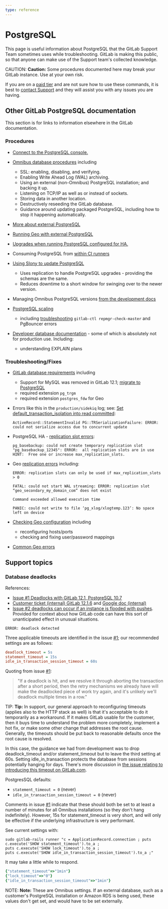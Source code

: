 ```yaml
---
type: reference
---
```


# PostgreSQL

This page is useful information about PostgreSQL that the GitLab Support
Team sometimes uses while troubleshooting. GitLab is making this public, so that anyone
can make use of the Support team's collected knowledge.

CAUTION: **Caution:** Some procedures documented here may break your GitLab instance. Use at your own risk.

If you are on a [paid tier](https://about.gitlab.com/pricing/) and are not sure how
to use these commands, it is best to [contact Support](https://about.gitlab.com/support/)
and they will assist you with any issues you are having.

## Other GitLab PostgreSQL documentation

This section is for links to information elsewhere in the GitLab documentation.

### Procedures

- [Connect to the PostgreSQL console.](https://docs.gitlab.com/omnibus/settings/database.html#connecting-to-the-bundled-postgresql-database)

- [Omnibus database procedures](https://docs.gitlab.com/omnibus/settings/database.html) including
  - SSL: enabling, disabling, and verifying.
  - Enabling Write Ahead Log (WAL) archiving.
  - Using an external (non-Omnibus) PostgreSQL installation; and backing it up.
  - Listening on TCP/IP as well as or instead of sockets.
  - Storing data in another location.
  - Destructively reseeding the GitLab database.
  - Guidance around updating packaged PostgreSQL, including how to stop it happening automatically.

- [More about external PostgreSQL](../external_database.md)

- [Running Geo with external PostgreSQL](../geo/replication/external_database.md)

- [Upgrades when running PostgreSQL configured for HA.](https://docs.gitlab.com/omnibus/settings/database.html#upgrading-a-gitlab-ha-cluster)

- Consuming PostgreSQL from [within CI runners](../../ci/services/postgres.md)

- [Using Slony to update PostgreSQL](../../update/upgrading_postgresql_using_slony.md)
  - Uses replication to handle PostgreSQL upgrades - providing the schemas are the same.
  - Reduces downtime to a short window for swinging over to the newer version.

- Managing Omnibus PostgreSQL versions [from the development docs](https://docs.gitlab.com/omnibus/development/managing-postgresql-versions.html)

- [PostgreSQL scaling](../high_availability/database.md)
  - including [troubleshooting](../high_availability/database.md#troubleshooting) `gitlab-ctl repmgr-check-master` and PgBouncer errors

- [Developer database documentation](../../development/README.md#database-guides) - some of which is absolutely not for production use. Including:
  - understanding EXPLAIN plans

### Troubleshooting/Fixes

- [GitLab database requirements](../../install/requirements.md#database) including
  - Support for MySQL was removed in GitLab 12.1; [migrate to PostgreSQL](../../update/mysql_to_postgresql.md)
  - required extension `pg_trgm`
  - required extension `postgres_fdw` for Geo

- Errors like this in the `production/sidekiq` log; see: [Set default_transaction_isolation into read committed](https://docs.gitlab.com/omnibus/settings/database.html#set-default_transaction_isolation-into-read-committed):

  ```plaintext
  ActiveRecord::StatementInvalid PG::TRSerializationFailure: ERROR:  could not serialize access due to concurrent update
  ```

- PostgreSQL HA - [replication slot errors](https://docs.gitlab.com/omnibus/settings/database.html#troubleshooting-upgrades-in-an-ha-cluster):

  ```plaintext
  pg_basebackup: could not create temporary replication slot "pg_basebackup_12345": ERROR:  all replication slots are in use
  HINT:  Free one or increase max_replication_slots.
  ```

- Geo [replication errors](../geo/replication/troubleshooting.md#fixing-replication-errors) including:

  ```plaintext
  ERROR: replication slots can only be used if max_replication_slots > 0

  FATAL: could not start WAL streaming: ERROR: replication slot “geo_secondary_my_domain_com” does not exist

  Command exceeded allowed execution time

  PANIC: could not write to file ‘pg_xlog/xlogtemp.123’: No space left on device
  ```

- [Checking Geo configuration](../geo/replication/troubleshooting.md#checking-configuration) including
  - reconfiguring hosts/ports
  - checking and fixing user/password mappings

- [Common Geo errors](../geo/replication/troubleshooting.md#fixing-common-errors)

## Support topics

### Database deadlocks

References:

- [Issue #1 Deadlocks with GitLab 12.1, PostgreSQL 10.7](https://gitlab.com/gitlab-org/gitlab/-/issues/30528)
- [Customer ticket (internal) GitLab 12.1.6](https://gitlab.zendesk.com/agent/tickets/134307) and [Google doc (internal)](https://docs.google.com/document/d/19xw2d_D1ChLiU-MO1QzWab-4-QXgsIUcN5e_04WTKy4)
- [Issue #2 deadlocks can occur if an instance is flooded with pushes](https://gitlab.com/gitlab-org/gitlab/-/issues/33650). Provided for context about how GitLab code can have this sort of unanticipated effect in unusual situations.

```plaintext
ERROR: deadlock detected
```

Three applicable timeouts are identified in the issue [#1](https://gitlab.com/gitlab-org/gitlab/-/issues/30528); our recommended settings are as follows:

```ini
deadlock_timeout = 5s
statement_timeout = 15s
idle_in_transaction_session_timeout = 60s
```

Quoting from issue [#1](https://gitlab.com/gitlab-org/gitlab/-/issues/30528):

> "If a deadlock is hit, and we resolve it through aborting the transaction after a short period, then the retry mechanisms we already have will make the deadlocked piece of work try again, and it's unlikely we'll deadlock multiple times in a row."

TIP: **Tip:** In support, our general approach to reconfiguring timeouts (applies also to the HTTP stack as well) is that it's acceptable to do it temporarily as a workaround. If it makes GitLab usable for the customer, then it buys time to understand the problem more completely, implement a hot fix, or make some other change that addresses the root cause. Generally, the timeouts should be put back to reasonable defaults once the root cause is resolved.

In this case, the guidance we had from development was to drop deadlock_timeout and/or statement_timeout but to leave the third setting at 60s. Setting idle_in_transaction protects the database from sessions potentially hanging for days. There's more discussion in [the issue relating to introducing this timeout on GitLab.com](https://gitlab.com/gitlab-com/gl-infra/production/-/issues/1053).

PostgresSQL defaults:

- `statement_timeout = 0` (never)
- `idle_in_transaction_session_timeout = 0` (never)

Comments in issue [#1](https://gitlab.com/gitlab-org/gitlab/-/issues/30528) indicate that these should both be set to at least a number of minutes for all Omnibus installations (so they don't hang indefinitely). However, 15s for statement_timeout is very short, and will only be effective if the underlying infrastructure is very performant.

See current settings with:

```shell
sudo gitlab-rails runner "c = ApplicationRecord.connection ; puts c.execute('SHOW statement_timeout').to_a ;
puts c.execute('SHOW lock_timeout').to_a ;
puts c.execute('SHOW idle_in_transaction_session_timeout').to_a ;"
```

It may take a little while to respond.

```ruby
{"statement_timeout"=>"1min"}
{"lock_timeout"=>"0"}
{"idle_in_transaction_session_timeout"=>"1min"}
```

NOTE: **Note:**
These are Omnibus settings. If an external database, such as a customer's PostgreSQL installation or Amazon RDS is being used, these values don't get set, and would have to be set externally.
